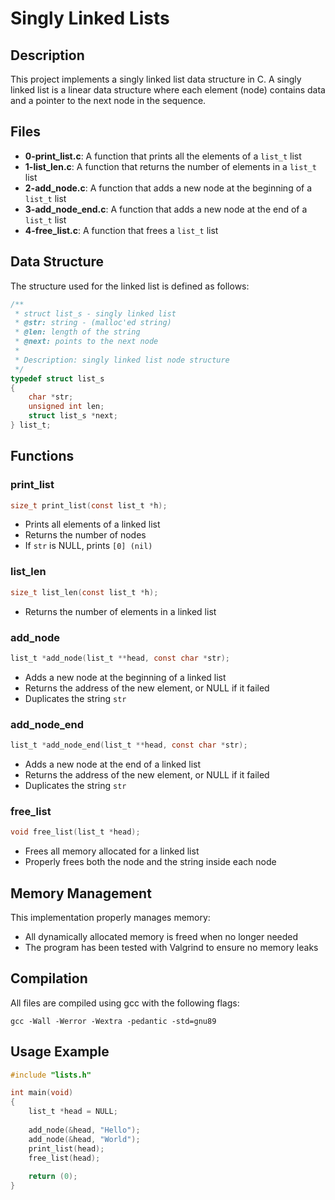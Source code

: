 # Singly Linked Lists

## Description
This project implements a singly linked list data structure in C. A singly linked list is a linear data structure where each element (node) contains data and a pointer to the next node in the sequence.

## Files
- **0-print_list.c**: A function that prints all the elements of a `list_t` list
- **1-list_len.c**: A function that returns the number of elements in a `list_t` list
- **2-add_node.c**: A function that adds a new node at the beginning of a `list_t` list
- **3-add_node_end.c**: A function that adds a new node at the end of a `list_t` list
- **4-free_list.c**: A function that frees a `list_t` list

## Data Structure
The structure used for the linked list is defined as follows:
```c
/**
 * struct list_s - singly linked list
 * @str: string - (malloc'ed string)
 * @len: length of the string
 * @next: points to the next node
 *
 * Description: singly linked list node structure
 */
typedef struct list_s
{
	char *str;
	unsigned int len;
	struct list_s *next;
} list_t;
```

## Functions

### print_list
```c
size_t print_list(const list_t *h);
```
- Prints all elements of a linked list
- Returns the number of nodes
- If `str` is NULL, prints `[0] (nil)`

### list_len
```c
size_t list_len(const list_t *h);
```
- Returns the number of elements in a linked list

### add_node
```c
list_t *add_node(list_t **head, const char *str);
```
- Adds a new node at the beginning of a linked list
- Returns the address of the new element, or NULL if it failed
- Duplicates the string `str`

### add_node_end
```c
list_t *add_node_end(list_t **head, const char *str);
```
- Adds a new node at the end of a linked list
- Returns the address of the new element, or NULL if it failed
- Duplicates the string `str`

### free_list
```c
void free_list(list_t *head);
```
- Frees all memory allocated for a linked list
- Properly frees both the node and the string inside each node

## Memory Management
This implementation properly manages memory:
- All dynamically allocated memory is freed when no longer needed
- The program has been tested with Valgrind to ensure no memory leaks

## Compilation
All files are compiled using gcc with the following flags:
```
gcc -Wall -Werror -Wextra -pedantic -std=gnu89
```

## Usage Example
```c
#include "lists.h"

int main(void)
{
	list_t *head = NULL;
	
	add_node(&head, "Hello");
	add_node(&head, "World");
	print_list(head);
	free_list(head);
	
	return (0);
}
```
